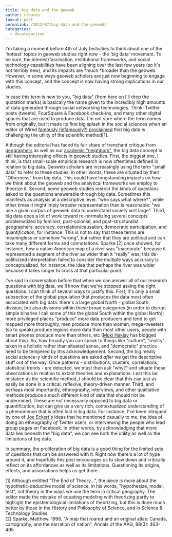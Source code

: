 ```yaml
---
title: big data and the geoweb
author: rlburns
layout: post
permalink: /2012/07/big-data-and-the-geoweb/
categories:
  - Uncategorized
---
```

I'm taking a moment before 4th of July festivities to think about one of the ‘hottest' topics in geoweb studies right now - the ‘big data' movement. To be sure, the interest/fascination, institutional frameworks, and social technology capabilities have been aligning over the last few years (so it's not terribly new), and its impacts are *much *broader than the geoweb. However, in some ways geoweb scholars are just now beginning to engage with this concept, and the concept is now having strong implications in our studies.

In case this term is new to you, "big data" (from here on I'll drop the quotation marks) is basically the name given to the incredibly high amounts of data generated through social networking technologies. Think: Twitter posts (tweets), FourSquare & Facebook check-ins, and many other digital spaces that are used to produce data. I'm not sure where the term comes from originally, but it made its first big splash in the social sciences when an editor of Wired [famously (infamously?) proclaimed][1] that big data is challenging the utility of the scientific method\[1\]. 

 [1]: http://bit.ly/cWQqyj

Although the editorial has faced its fair share of trenchant critique from [geographers][2] as well as our [academic "neighbors"][3], the big data concept is still having interesting effects in geoweb studies. First, the biggest one, I think, is that small-scale empirical research is now oftentimes defined in relation to big data. Geoweb scholars are increasingly using the term "small data" to refer to these studies; in other words, these are situated by their "Otherness" from big data. This could have longstanding impacts on how we think about the geoweb and the analytical frameworks we employ to theorize it. Second, some geoweb studies restrict the kinds of questions asked to the questions answerable through big data. Sometimes this manifests as analysis at a descriptive level: "who says what where?", while other times it might imply broader representation than is reasonable: "we use a given corpus of geoweb data to understand society writ large". Third, big data does a lot of work toward re-normalizing several concepts problematized by feminist, post-colonial, and post-structuralist geographers: accuracy, correlation/causation, democratic participation, and quanti*fication*, for instance. This is not to say that these terms are meaningless or somehow "wrong", but rather that they are political and can take many different forms and connotations. Sparke \[2\] once showed, for instance, how a native American map of a river was "inaccurate" because it represented a segment of the river as wider than it "really" was; this de-politicized interpretation failed to consider the multiple ways accuracy is conceptualized, for instance, the idea that perhaps the river was wider because it takes longer to cross at that particular point.

 [2]: http://bit.ly/zHr2AH
 [3]: http://bit.ly/o1jQet

I've said in conversation before that when we can answer all of our research questions with big data, we'll know that we've stopped asking the right questions. I can think of several ways to justify this. First, it's only a small subsection of the global population that produces the data most often associated with big data: there's a large global North - global South division, but also divisions within these broad categories (in order to disrupt simple binaries I call some of this the global South within the global North): more privileged places "produce" more data producers and tend to get mapped more thoroughly, men produce more than women, mega-tweeters (so to speak) produce legions more data than most other users, people with smart phones produce more than others, etc ([Muki Haklay][4] has blogged about this). So, how broadly you can speak to things like "culture", "reality" taken in a holistic rather than situated sense, and "democratic" practice need to be tempered by this acknowledgement. Second, the big meaty social science-y kinds of questions are asked *after* we get the descriptive stuff out of the way. Once patterns - distributions, clusters, correlations, statistical trends - are detected, we must then ask "why?" and situate these observations in relation to extant theories and explanations. Lest this be mistaken as the scientific method, I should be clear that this can just as easily be done in a critical, reflexive, theory-driven manner. Third, and perhaps most importantly, ethnography, interviews, and other qualitative methods produce a much different kind of data that should not be undermined. These are not necessarily opposed to big data or quantification, but can give us a very rich, contextualized understanding of a phenomenon that is often lost in big data. For instance, I've been intrigued by one of [Joe Eckert's][5] ideas that he mentioned casually to me, the idea of doing an ethnography *of* Twitter users, or interviewing the people who lead group pages on Facebook. In other words, by acknowledging that more data lies beneath the "big data", we can see both the utility as well as the limitations of big data.

 [4]: http://bit.ly/wUn5rx
 [5]: http://students.washington.edu/jeckert1/

In summary, the proliferation of big data is a good thing for the limited sets of questions that can be answered with it. Right now there's a lot of hype around it, and hopefully this post encourages us to slow down and critically reflect on its affordances as well as its limitations. Questioning its origins, effects, and associations helps us get there.

\[1\] Although entitled "The End of Theory...", the piece is more about the hypothetic-deductive model of science, in his words, "hypothesize, model, test", not theory in the ways we use the term in critical geography. The editor made the mistake of equating modeling with theorizing partly to highlight the epistemological limitations of theorizing, but this is done much better by those in the History and Philosophy of Science, and in Science & Technology Studies.  
\[2\] Sparke, Matthew. 1998. "A map that roared and an original atlas: Canada, cartography, and the narration of nation". Annals of the AAG, 88(3): 463-495.